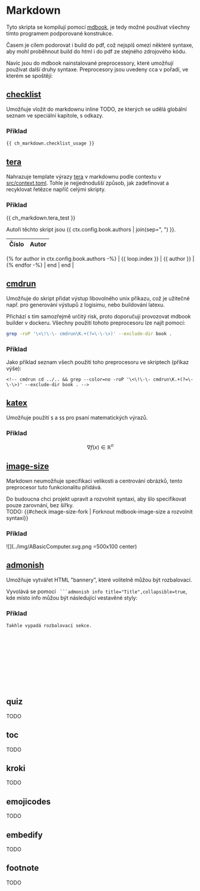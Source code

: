 # Markdown

Tyto skripta se kompilují pomocí [mdbook](https://rust-lang.github.io/mdBook/), je tedy možné používat všechny tímto programem podporované konstrukce.

Časem je cílem podorovat i build do pdf, což nejspíš omezí některé syntaxe, aby mohl proběhnout build do html i do pdf ze stejného zdrojového kódu.

Navíc jsou do mdbook nainstalované preprocessory, které umožňují používat další druhy syntaxe. Preprocesory jsou uvedeny cca v pořadí, ve kterém se spoštějí:

## [checklist](https://github.com/ANSSI-FR/mdbook-checklist)

Umožňuje vložit do markdownu inline TODO, ze kterých se udělá globální seznam ve speciální kapitole, s odkazy.

### Příklad

```markdown
{{ ch_markdown.checklist_usage }}
```

## [tera](https://github.com/mvojacek/mdbook-tera)

Nahrazuje template výrazy [tera](https://github.com/Keats/tera) v markdownu podle contextu v [src/context.toml](../context.toml). Tohle je nejjednodušší způsob, jak zadefinovat a recyklovat řetězce napříč celými skripty.

### Příklad

{{ ch_markdown.tera_test }}

Autoři těchto skript jsou {{ ctx.config.book.authors | join(sep=", ") }}.

| Číslo | Autor |
|------:|:------|
{% for author in ctx.config.book.authors -%}
| {{ loop.index }} | {{ author }} |
{% endfor -%}
| end | end |

## [cmdrun](https://github.com/FauconFan/mdbook-cmdrun)

Umožňuje do skript přidat výstup libovolného unix příkazu, což je užitečné např. pro generování výstupů z logisimu, nebo buildování latexu.

Přichází s tím samozřejmě určitý risk, proto doporučuji provozovat mdbook
builder v dockeru. Všechny použití tohoto preprocesoru lze najít pomocí:

```bash
grep -roP '\<\!\-\- cmdrun\K.+(?=\-\-\>)' --exclude-dir book .
```

### Příklad

Jako příklad seznam všech použití toho preprocesoru ve skriptech (příkaz výše):

```console
<!-- cmdrun cd ../.. && grep --color=no -roP '\<\!\-\- cmdrun\K.+(?=\-\-\>)' --exclude-dir book . -->
```

## [katex](https://github.com/lzanini/mdbook-katex)

Umožňuje použití `$` a `$$` pro psaní matematických výrazů.

### Příklad

$$ \nabla f(x) \in \mathbb{R}^n $$

## [image-size](https://github.com/lhybdv/mdbook-image-size)

Markdown neumožňuje specifikaci velikosti a centrování obrázků, tento preprocesor tuto funkcionalitu přidává.

Do budoucna chci projekt upravit a rozvolnit syntaxi, aby šlo specifikovat pouze zarovnání, bez šířky.  
TODO: {{#check image-size-fork | Forknout mdbook-image-size a rozvolnit syntaxi}}

### Příklad

![](../img/ABasicComputer.svg.png =500x100 center)

## [admonish](https://github.com/tommilligan/mdbook-admonish)

Umožňuje vytvářet HTML "bannery", které volitelně můžou být rozbalovací.

Vyvolává se pomocí ` ```admonish info title="Title",collapsible=true`, kde místo info můžou být následující vestavěné styly:

### Příklad

```admonish note title="note",collapsible=true
Takhle vypadá rozbalovací sekce.
```

```admonish summary title="abstract, summary, tldr"
```

```admonish info title="info, todo"
```

```admonish tip title="tip, hint, important"
```

```admonish success title="success, check, done"
```

```admonish question title="question, help, faq"
```

```admonish warning title="warning, caution, attention"
```

```admonish fail title="failure, fail, missing"
```

```admonish danger title="danger, error"
```

```admonish bug title="bug"
```

```admonish example title="example"
```

```admonish quote title="quote, cite"
```

## quiz

TODO

## toc

TODO

## kroki

TODO

## emojicodes

TODO

## embedify

TODO

## footnote

TODO

